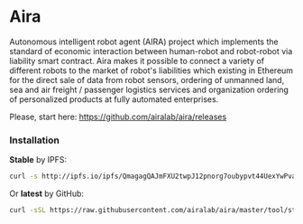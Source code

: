 # Aira

Autonomous intelligent robot agent (AIRA) project which implements the standard of economic interaction between human-robot and robot-robot via liability smart contract. Aira makes it possible to connect a variety of different robots to the market of robot's liabilities which existing in Ethereum for the direct sale of data from robot sensors, ordering of unmanned land, sea and air freight / passenger logistics services and organization ordering of personalized products at fully automated enterprises.

Please, start here: https://github.com/airalab/aira/releases

### Installation

**Stable** by IPFS:

```bash
curl -s http://ipfs.io/ipfs/QmagagQAJmFXU2twpJ12pnorg7oubypvt44UexYwPvaLmt | bash
```

Or **latest** by GitHub:

```bash
curl -sSL https://raw.githubusercontent.com/airalab/aira/master/tool/start.sh | bash
```
